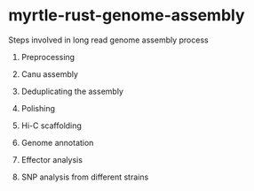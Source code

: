 # myrtle-rust-genome-assembly
Steps involved in long read genome assembly process

1. Preprocessing

2. Canu assembly

3. Deduplicating the assembly

4. Polishing

5. Hi-C scaffolding

6. Genome annotation

7. Effector analysis

8. SNP analysis from different strains
